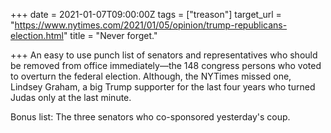 +++
date = 2021-01-07T09:00:00Z
tags = ["treason"]
target_url = "https://www.nytimes.com/2021/01/05/opinion/trump-republicans-election.html"
title = "Never forget."

+++
An easy to use punch list of senators and representatives who should be removed from office immediately—the 148 congress persons who voted to overturn the federal election. Although, the NYTimes missed one, Lindsey Graham, a big Trump supporter for the last four years who turned Judas only at the last minute.

Bonus list: The three senators who co-sponsored yesterday's coup.